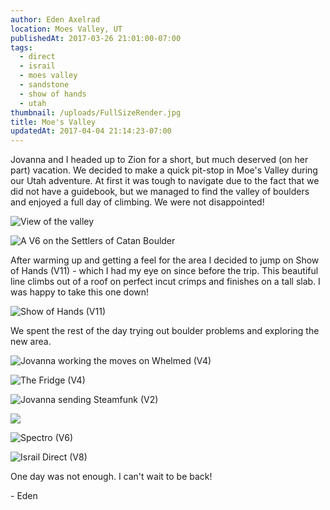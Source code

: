 ```yaml
---
author: Eden Axelrad
location: Moes Valley, UT
publishedAt: 2017-03-26 21:01:00-07:00
tags:
  - direct
  - israil
  - moes valley
  - sandstone
  - show of hands
  - utah
thumbnail: /uploads/FullSizeRender.jpg
title: Moe's Valley
updatedAt: 2017-04-04 21:14:23-07:00
---
```


Jovanna and I headed up to Zion for a short, but much deserved (on her part) vacation. We decided to make a quick pit-stop in Moe's Valley during our Utah adventure. At first it was tough to navigate due to the fact that we did not have a guidebook, but we managed to find the valley of boulders and enjoyed a full day of climbing. We were not disappointed!

![View of the valley](/uploads/FullSizeRender.jpg)

![A V6 on the Settlers of Catan Boulder](/uploads/IMG_1595.jpg)

After warming up and getting a feel for the area I decided to jump on Show of Hands (V11) - which I had my eye on since before the trip. This beautiful line climbs out of a roof on perfect incut crimps and finishes on a tall slab. I was happy to take this one down!

![Show of Hands (V11)](/uploads/show%20of%20hands.jpg)

We spent the rest of the day trying out boulder problems and exploring the new area.

![Jovanna working the moves on Whelmed (V4)](/uploads/IMG_1627.jpg)

![The Fridge (V4)](/uploads/IMG_1633.jpg)

![Jovanna sending Steamfunk (V2)](/uploads/IMG_1646.jpg)

![](/uploads/IMG_1652.jpg)

![Spectro (V6)](/uploads/IMG_1655.jpg)

![Israil Direct (V8)](/uploads/IMG_1659.jpg)

One day was not enough. I can't wait to be back!

\- Eden
